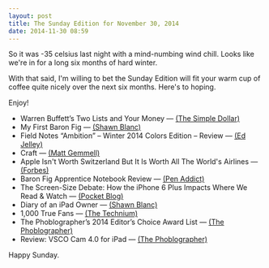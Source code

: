 ```yaml
---
layout: post
title: The Sunday Edition for November 30, 2014
date: 2014-11-30 08:59
---
```


So it was -35 celsius last night with a mind-numbing wind chill. Looks like we're in for a long six months of hard winter. 

With that said, I'm willing to bet the Sunday Edition will fit your warm cup of coffee quite nicely over the next six months. Here's to hoping.

Enjoy!

* Warren Buffett’s Two Lists and Your Money — [(The Simple Dollar)](http://www.thesimpledollar.com/warren-buffetts-two-lists-and-your-money/)
* My First Baron Fig — [(Shawn Blanc)](http://shawnblanc.net/2014/11/my-first-baron-fig/)
* Field Notes “Ambition” – Winter 2014 Colors Edition – Review — [(Ed Jelley)](http://edjelley.com/2014/11/24/field-notes-ambition-winter-2014-colors-edition-review/)
* Craft — [(Matt Gemmell)](http://mattgemmell.com/craft/)
* Apple Isn't Worth Switzerland But It Is Worth All The World's Airlines — [(Forbes)](http://www.forbes.com/sites/timworstall/2014/11/26/apple-isnt-worth-switzerland-but-it-is-worth-all-the-worlds-airlines/)
* Baron Fig Apprentice Notebook Review — [(Pen Addict)](http://www.penaddict.com/blog/2014/11/24/baron-fig-apprentice-notebook-review)
* The Screen-Size Debate: How the iPhone 6 Plus Impacts Where We Read & Watch — [(Pocket Blog)](http://getpocket.com/blog/2014/11/the-screen-size-debate-how-the-iphone-6-plus-impacts-where-we-read-watch/)
* Diary of an iPad Owner — [(Shawn Blanc)](http://shawnblanc.net/2010/04/diary-of-an-ipad-owner/)
* 1,000 True Fans — [(The Technium)](http://kk.org/thetechnium/2008/03/1000-true-fans/)
* The Phoblographer’s 2014 Editor’s Choice Award List — [(The Phoblographer)](http://www.thephoblographer.com/2014/11/28/phoblographers-2014-editors-choice-award-list/#.VHqcoIuz7ww)
* Review: VSCO Cam 4.0 for iPad — [(The Phoblographer)](http://www.thephoblographer.com/2014/11/24/first-impressions-vsco-cam-4-0-ipad/#.VHqcn4uz7ww)

Happy Sunday.
